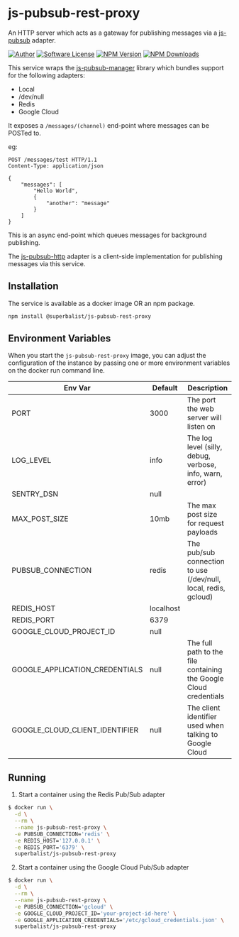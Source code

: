 # js-pubsub-rest-proxy

An HTTP server which acts as a gateway for publishing messages via a [js-pubsub](https://github.com/Superbalist/js-pubsub) adapter.

[![Author](http://img.shields.io/badge/author-@superbalist-blue.svg?style=flat-square)](https://twitter.com/superbalist)
[![Software License](https://img.shields.io/badge/license-MIT-brightgreen.svg?style=flat-square)](LICENSE)
[![NPM Version](https://img.shields.io/npm/v/@superbalist/js-pubsub-rest-proxy.svg)](https://www.npmjs.com/package/@superbalist/js-pubsub-rest-proxy)
[![NPM Downloads](https://img.shields.io/npm/dt/@superbalist/js-pubsub-rest-proxy.svg)](https://www.npmjs.com/package/@superbalist/js-pubsub-rest-proxy)

This service wraps the [js-pubsub-manager](https://github.com/Superbalist/js-pubsub-manager) library which bundles support
for the following adapters:
* Local
* /dev/null
* Redis
* Google Cloud

It exposes a `/messages/(channel)` end-point where messages can be POSTed to.

eg:
```
POST /messages/test HTTP/1.1
Content-Type: application/json

{
	"messages": [
		"Hello World",
		{
			"another": "message"
		}
	]
}
```

This is an async end-point which queues messages for background publishing.

The [js-pubsub-http](https://github.com/Superbalist/js-pubsub-http) adapter is a client-side implementation for publishing
messages via this service.

## Installation

The service is available as a docker image OR an npm package.

```bash
npm install @superbalist/js-pubsub-rest-proxy
```

## Environment Variables

When you start the `js-pubsub-rest-proxy` image, you can adjust the configuration of the instance by passing one or more environment variables on the docker run command line.

| Env Var                        | Default   | Description                                                        |
|--------------------------------|-----------|--------------------------------------------------------------------|
| PORT                           | 3000      | The port the web server will listen on                             |
| LOG_LEVEL                      | info      | The log level (silly, debug, verbose, info, warn, error)           |
| SENTRY_DSN                     | null      |                                                                    |
| MAX_POST_SIZE                  | 10mb      | The max post size for request payloads                             |
| PUBSUB_CONNECTION              | redis     | The pub/sub connection to use (/dev/null, local, redis, gcloud)    |
| REDIS_HOST                     | localhost |                                                                    |
| REDIS_PORT                     | 6379      |                                                                    |
| GOOGLE_CLOUD_PROJECT_ID        | null      |                                                                    |
| GOOGLE_APPLICATION_CREDENTIALS | null      | The full path to the file containing the Google Cloud credentials  |
| GOOGLE_CLOUD_CLIENT_IDENTIFIER | null      | The client identifier used when talking to Google Cloud            |

## Running

1. Start a container using the Redis Pub/Sub adapter
```bash
$ docker run \
  -d \
  --rm \
  --name js-pubsub-rest-proxy \
  -e PUBSUB_CONNECTION='redis' \
  -e REDIS_HOST='127.0.0.1' \
  -e REDIS_PORT='6379' \
  superbalist/js-pubsub-rest-proxy
```

2. Start a container using the Google Cloud Pub/Sub adapter
```bash
$ docker run \
  -d \
  --rm \
  --name js-pubsub-rest-proxy \
  -e PUBSUB_CONNECTION='gcloud' \
  -e GOOGLE_CLOUD_PROJECT_ID='your-project-id-here' \
  -e GOOGLE_APPLICATION_CREDENTIALS='/etc/gcloud_credentials.json' \
  superbalist/js-pubsub-rest-proxy
```
